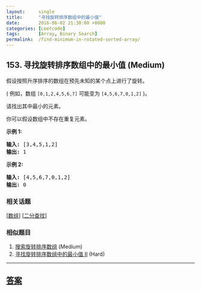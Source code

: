 ```yaml
---
layout:     single
title:      "寻找旋转排序数组中的最小值"
date:       2016-06-02 21:30:00 +0800
categories: [Leetcode]
tags:       [Array, Binary Search]
permalink:  /find-minimum-in-rotated-sorted-array/
---
```


## 153. 寻找旋转排序数组中的最小值 (Medium)

<p>假设按照升序排序的数组在预先未知的某个点上进行了旋转。</p>

<p>( 例如，数组&nbsp;<code>[0,1,2,4,5,6,7]</code> <strong> </strong>可能变为&nbsp;<code>[4,5,6,7,0,1,2]</code>&nbsp;)。</p>

<p>请找出其中最小的元素。</p>

<p>你可以假设数组中不存在重复元素。</p>

<p><strong>示例 1:</strong></p>

<pre><strong>输入:</strong> [3,4,5,1,2]
<strong>输出:</strong> 1</pre>

<p><strong>示例 2:</strong></p>

<pre><strong>输入:</strong> [4,5,6,7,0,1,2]
<strong>输出:</strong> 0</pre>

### 相关话题
  [[数组](https://github.com/openset/leetcode/tree/master/tag/array/README.md)]
  [[二分查找](https://github.com/openset/leetcode/tree/master/tag/binary-search/README.md)]

### 相似题目
  1. [搜索旋转排序数组](/search-in-rotated-sorted-array) (Medium)
  1. [寻找旋转排序数组中的最小值 II](/find-minimum-in-rotated-sorted-array-ii) (Hard)

---

## [答案](https://github.com/openset/leetcode/tree/master/problems/find-minimum-in-rotated-sorted-array)
